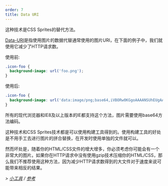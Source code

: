 ```yaml
---
order: 7
title: Data URI
---
```


这种技术是CSS Sprites的替代方法。

[Data-URI](http://en.wikipedia.org/wiki/Data_URI_scheme)是指使用图片的数据代替通常使用的图片URI，在下面的例子中，我们就使用它减少了HTTP请求数。

使用前:
```css
.icon-foo {
  background-image: url('foo.png');
}
```

使用后:
```css
.icon-foo {
  background-image: url('data:image/png;base64,iVBORw0KGgoAAAANSUhEUgAAAAEAAAABAQMAAAAl21bKAAAAA1BMVEUAAACnej3aAAAAAXRSTlMAQObYZgAAAApJREFUCNdjYAAAAAIAAeIhvDMAAAAASUVORK5CYII%3D');
}
```

所有的现代浏览器和IE8及以上版本的IE都支持这个方法，图片需要使用base64方法编码。

这种技术和CSS Sprites技术都是可以使用构建工具得到的。使用构建工具的好处是不用手工去进行图片的拼合替换，在开发时使用单独的文件就可以。

然而坏处是，随着你的HTML/CSS文件的增大增多，你必须考虑你可能会有一个非常大的图片。如果你在HTTP请求中没有使用gzip技术压缩你的HTML/CSS，那么我们不推荐使用这种方法，因为减少HTTP请求数得到的大文件对于速度来说可能带来相反的结果。

*> [小工具](https://github.com/zenorocha/browser-diet/wiki/Tools#data-uri) / [参考](https://github.com/zenorocha/browser-diet/wiki/References#data-uri)*